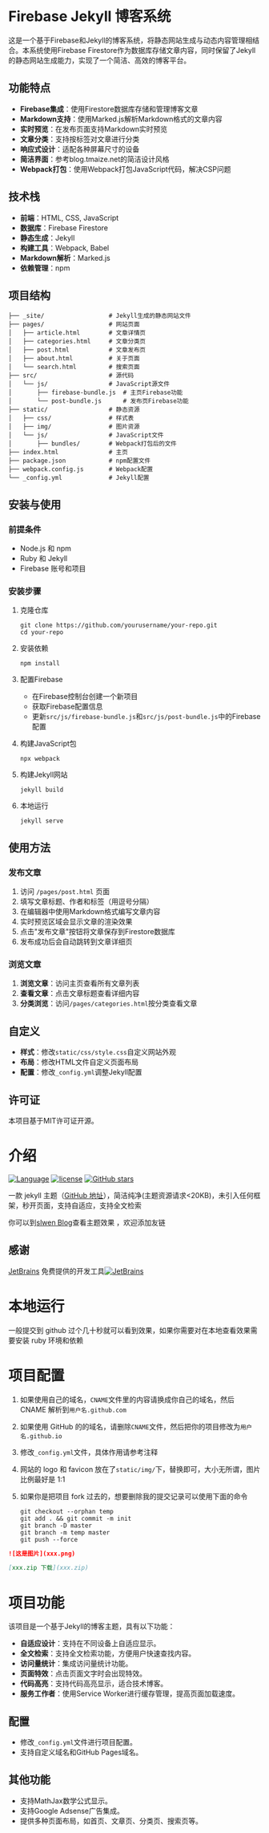 # Firebase Jekyll 博客系统

这是一个基于Firebase和Jekyll的博客系统，将静态网站生成与动态内容管理相结合。本系统使用Firebase Firestore作为数据库存储文章内容，同时保留了Jekyll的静态网站生成能力，实现了一个简洁、高效的博客平台。

## 功能特点

- **Firebase集成**：使用Firestore数据库存储和管理博客文章
- **Markdown支持**：使用Marked.js解析Markdown格式的文章内容
- **实时预览**：在发布页面支持Markdown实时预览
- **文章分类**：支持按标签对文章进行分类
- **响应式设计**：适配各种屏幕尺寸的设备
- **简洁界面**：参考blog.tmaize.net的简洁设计风格
- **Webpack打包**：使用Webpack打包JavaScript代码，解决CSP问题

## 技术栈

- **前端**：HTML, CSS, JavaScript
- **数据库**：Firebase Firestore
- **静态生成**：Jekyll
- **构建工具**：Webpack, Babel
- **Markdown解析**：Marked.js
- **依赖管理**：npm

## 项目结构

```
├── _site/                  # Jekyll生成的静态网站文件
├── pages/                  # 网站页面
│   ├── article.html        # 文章详情页
│   ├── categories.html     # 文章分类页
│   ├── post.html           # 文章发布页
│   ├── about.html          # 关于页面
│   └── search.html         # 搜索页面
├── src/                    # 源代码
│   └── js/                 # JavaScript源文件
│       ├── firebase-bundle.js  # 主页Firebase功能
│       └── post-bundle.js      # 发布页Firebase功能
├── static/                 # 静态资源
│   ├── css/                # 样式表
│   ├── img/                # 图片资源
│   └── js/                 # JavaScript文件
│       ├── bundles/        # Webpack打包后的文件
├── index.html              # 主页
├── package.json            # npm配置文件
├── webpack.config.js       # Webpack配置
└── _config.yml             # Jekyll配置
```

## 安装与使用

### 前提条件

- Node.js 和 npm
- Ruby 和 Jekyll
- Firebase 账号和项目

### 安装步骤

1. 克隆仓库
   ```
   git clone https://github.com/yourusername/your-repo.git
   cd your-repo
   ```

2. 安装依赖
   ```
   npm install
   ```

3. 配置Firebase
   - 在Firebase控制台创建一个新项目
   - 获取Firebase配置信息
   - 更新`src/js/firebase-bundle.js`和`src/js/post-bundle.js`中的Firebase配置

4. 构建JavaScript包
   ```
   npx webpack
   ```

5. 构建Jekyll网站
   ```
   jekyll build
   ```

6. 本地运行
   ```
   jekyll serve
   ```

## 使用方法

### 发布文章

1. 访问 `/pages/post.html` 页面
2. 填写文章标题、作者和标签（用逗号分隔）
3. 在编辑器中使用Markdown格式编写文章内容
4. 实时预览区域会显示文章的渲染效果
5. 点击"发布文章"按钮将文章保存到Firestore数据库
6. 发布成功后会自动跳转到文章详细页

### 浏览文章

1. **浏览文章**：访问主页查看所有文章列表
2. **查看文章**：点击文章标题查看详细内容
3. **分类浏览**：访问`/pages/categories.html`按分类查看文章

## 自定义

- **样式**：修改`static/css/style.css`自定义网站外观
- **布局**：修改HTML文件自定义页面布局
- **配置**：修改`_config.yml`调整Jekyll配置


## 许可证

本项目基于MIT许可证开源。

# 介绍

[![Language](https://img.shields.io/badge/Jekyll-Theme-blue)](https://github.com/sl-wen/slwen)
[![license](https://img.shields.io/github/license/slwen/slwen)](https://github.com/sl-wen/slwen)
[![GitHub stars](https://img.shields.io/github/stars/slwen/?style=social)](https://github.com/sl-wen/)

一款 jekyll 主题（[GitHub 地址](https://github.com/sl-wen/)），简洁纯净(主题资源请求<20KB)，未引入任何框架，秒开页面，支持自适应，支持全文检索

你可以到[slwen Blog](https://sl-wen.github.io/)查看主题效果 ，欢迎添加友链

## 感谢

[JetBrains](https://www.jetbrains.com/) 免费提供的开发工具[![JetBrains](./static/img/jetbrains.svg)](https://www.jetbrains.com/?from=slwen-blog)


# 本地运行

一般提交到 github 过个几十秒就可以看到效果，如果你需要对在本地查看效果需要安装 ruby 环境和依赖


# 项目配置

1. 如果使用自己的域名，`CNAME`文件里的内容请换成你自己的域名，然后 CNAME 解析到`用户名.github.com`

2. 如果使用 GitHub 的的域名，请删除`CNAME`文件，然后把你的项目修改为`用户名.github.io`

3. 修改`_config.yml`文件，具体作用请参考注释

4. 网站的 logo 和 favicon 放在了`static/img/`下，替换即可，大小无所谓，图片比例最好是 1:1

5. 如果你是把项目 fork 过去的，想要删除我的提交记录可以使用下面的命令

   ```
   git checkout --orphan temp
   git add . && git commit -m init
   git branch -D master
   git branch -m temp master
   git push --force
   ```


```md
![这是图片](xxx.png)

[xxx.zip 下载](xxx.zip)
```
# 项目功能

该项目是一个基于Jekyll的博客主题，具有以下功能：

- **自适应设计**：支持在不同设备上自适应显示。
- **全文检索**：支持全文检索功能，方便用户快速查找内容。
- **访问量统计**：集成访问量统计功能。
- **页面特效**：点击页面文字时会出现特效。
- **代码高亮**：支持代码高亮显示，适合技术博客。
- **服务工作者**：使用Service Worker进行缓存管理，提高页面加载速度。


## 配置

- 修改`_config.yml`文件进行项目配置。
- 支持自定义域名和GitHub Pages域名。

## 其他功能

- 支持MathJax数学公式显示。
- 支持Google Adsense广告集成。
- 提供多种页面布局，如首页、文章页、分类页、搜索页等。
